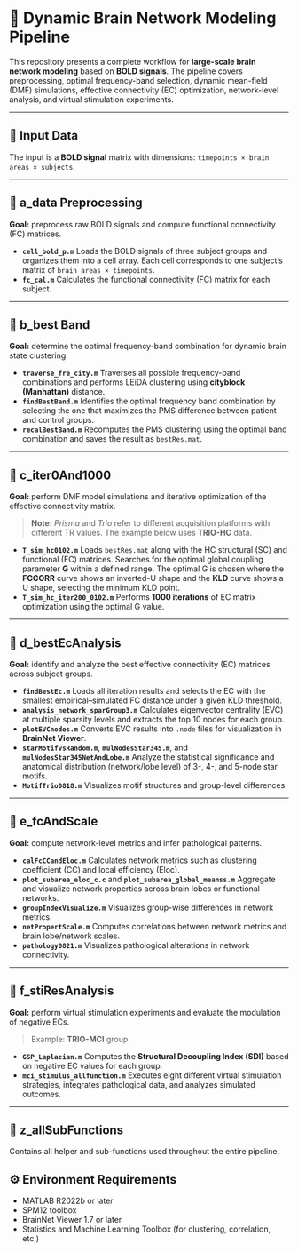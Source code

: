 # 🧠 Dynamic Brain Network Modeling Pipeline

This repository presents a complete workflow for **large-scale brain network modeling** based on **BOLD signals**.
 The pipeline covers preprocessing, optimal frequency-band selection, dynamic mean-field (DMF) simulations, effective connectivity (EC) optimization, network-level analysis, and virtual stimulation experiments.

------

## 🧩 Input Data

The input is a **BOLD signal** matrix with dimensions:
 `timepoints × brain areas × subjects`.

------

## 🌳 a_data Preprocessing

**Goal:** preprocess raw BOLD signals and compute functional connectivity (FC) matrices.

- **`cell_bold_p.m`**
   Loads the BOLD signals of three subject groups and organizes them into a cell array.
   Each cell corresponds to one subject’s matrix of `brain areas × timepoints`.
- **`fc_cal.m`**
   Calculates the functional connectivity (FC) matrix for each subject.

------

## 🌳 b_best Band

**Goal:** determine the optimal frequency-band combination for dynamic brain state clustering.

- **`traverse_fre_city.m`**
   Traverses all possible frequency-band combinations and performs LEiDA clustering using **cityblock (Manhattan)** distance.
- **`findBestBand.m`**
   Identifies the optimal frequency band combination by selecting the one that maximizes the PMS difference between patient and control groups.
- **`recalBestBand.m`**
   Recomputes the PMS clustering using the optimal band combination and saves the result as `bestRes.mat`.

------

## 🌳 c_iter0And1000

**Goal:** perform DMF model simulations and iterative optimization of the effective connectivity matrix.

> **Note:** *Prisma* and *Trio* refer to different acquisition platforms with different TR values.
>  The example below uses **TRIO-HC** data.

- **`T_sim_hc0102.m`**
   Loads `bestRes.mat` along with the HC structural (SC) and functional (FC) matrices.
   Searches for the optimal global coupling parameter **G** within a defined range.
   The optimal G is chosen where the **FCCORR** curve shows an inverted-U shape and the **KLD** curve shows a U shape, selecting the minimum KLD point.
- **`T_sim_hc_iter200_0102.m`**
   Performs **1000 iterations** of EC matrix optimization using the optimal G value.

------

## 🌳 d_bestEcAnalysis

**Goal:** identify and analyze the best effective connectivity (EC) matrices across subject groups.

- **`findBestEc.m`**
   Loads all iteration results and selects the EC with the smallest empirical–simulated FC distance under a given KLD threshold.
- **`analysis_network_sparGroup3.m`**
   Calculates eigenvector centrality (EVC) at multiple sparsity levels and extracts the top 10 nodes for each group.
- **`plotEVCnodes.m`**
   Converts EVC results into `.node` files for visualization in **BrainNet Viewer**.
- **`starMotifvsRandom.m`**, **`mulNodesStar345.m`**, and **`mulNodesStar345NetAndLobe.m`**
   Analyze the statistical significance and anatomical distribution (network/lobe level) of 3-, 4-, and 5-node star motifs.
- **`MotifTrio0818.m`**
   Visualizes motif structures and group-level differences.

------

## 🌳 e_fcAndScale

**Goal:** compute network-level metrics and infer pathological patterns.

- **`calFcCCandEloc.m`**
   Calculates network metrics such as clustering coefficient (CC) and local efficiency (Eloc).
- **`plot_subarea_eloc_c.c`** and **`plot_subarea_global_meanss.m`**
   Aggregate and visualize network properties across brain lobes or functional networks.
- **`groupIndexVisualize.m`**
   Visualizes group-wise differences in network metrics.
- **`netPropertScale.m`**
   Computes correlations between network metrics and brain lobe/network scales.
- **`pathology0821.m`**
   Visualizes pathological alterations in network connectivity.

------

## 🌳 f_stiResAnalysis

**Goal:** perform virtual stimulation experiments and evaluate the modulation of negative ECs.

> Example: **TRIO-MCI** group.

- **`GSP_Laplacian.m`**
   Computes the **Structural Decoupling Index (SDI)** based on negative EC values for each group.
- **`mci_stimulus_allfunction.m`**
   Executes eight different virtual stimulation strategies, integrates pathological data, and analyzes simulated outcomes.

------

## 🌳 z_allSubFunctions

Contains all helper and sub-functions used throughout the entire pipeline.



## ⚙️ Environment Requirements

- MATLAB R2022b or later
- SPM12 toolbox
- BrainNet Viewer 1.7 or later
- Statistics and Machine Learning Toolbox (for clustering, correlation, etc.)